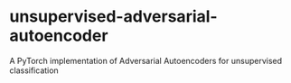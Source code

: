 # unsupervised-adversarial-autoencoder
A PyTorch implementation of Adversarial Autoencoders for unsupervised classification
